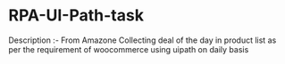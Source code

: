 # RPA-UI-Path-task

Description :-
From Amazone Collecting deal of the day in product list as per the requirement of woocommerce using  uipath on daily basis

